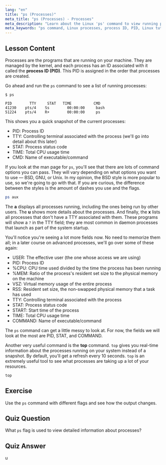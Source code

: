 ```yaml
---
lang: "en"
title: "ps (Processes)"
meta_title: "ps (Processes) - Processes"
meta_description: "Learn about the Linux 'ps' command to view running processes and understand process IDs (PIDs). Get a beginner's guide to process management."
meta_keywords: "ps command, Linux processes, process ID, PID, Linux tutorial, beginner, guide, top command"
---
```


## Lesson Content

Processes are the programs that are running on your machine. They are managed by the kernel, and each process has an ID associated with it called the **process ID (PID)**. This PID is assigned in the order that processes are created.

Go ahead and run the `ps` command to see a list of running processes:

```plaintext
$ ps

PID        TTY     STAT   TIME          CMD
41230    pts/4    Ss        00:00:00     bash
51224    pts/4    R+        00:00:00     ps
```

This shows you a quick snapshot of the current processes:

- PID: Process ID
- TTY: Controlling terminal associated with the process (we'll go into detail about this later)
- STAT: Process status code
- TIME: Total CPU usage time
- CMD: Name of executable/command

If you look at the man page for `ps`, you'll see that there are lots of command options you can pass. They will vary depending on what options you want to use — BSD, GNU, or Unix. In my opinion, the BSD style is more popular to use, so we're going to go with that. If you are curious, the difference between the styles is the amount of dashes you use and the flags.

```bash
ps aux
```

The **a** displays all processes running, including the ones being run by other users. The **u** shows more details about the processes. And finally, the **x** lists all processes that don't have a TTY associated with them. These programs will show a `?` in the TTY field; they are most common in daemon processes that launch as part of the system startup.

You'll notice you're seeing a lot more fields now. No need to memorize them all; in a later course on advanced processes, we'll go over some of these again:

- USER: The effective user (the one whose access we are using)
- PID: Process ID
- %CPU: CPU time used divided by the time the process has been running
- %MEM: Ratio of the process's resident set size to the physical memory on the machine
- VSZ: Virtual memory usage of the entire process
- RSS: Resident set size, the non-swapped physical memory that a task has used
- TTY: Controlling terminal associated with the process
- STAT: Process status code
- START: Start time of the process
- TIME: Total CPU usage time
- COMMAND: Name of executable/command

The `ps` command can get a little messy to look at. For now, the fields we will look at the most are PID, STAT, and COMMAND.

Another very useful command is the **top** command. `top` gives you real-time information about the processes running on your system instead of a snapshot. By default, you'll get a refresh every 10 seconds. `top` is an extremely useful tool to see what processes are taking up a lot of your resources.

```bash
top
```

## Exercise

Use the `ps` command with different flags and see how the output changes.

## Quiz Question

What `ps` flag is used to view detailed information about processes?

## Quiz Answer

u
